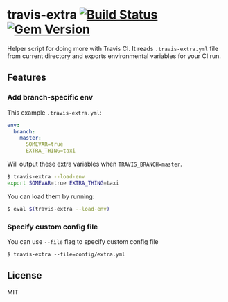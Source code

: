 # travis-extra [![Build Status](https://travis-ci.org/onnimonni/travis-extra.svg?branch=master)](https://travis-ci.org/onnimonni/travis-extra) [![Gem Version](https://badge.fury.io/rb/dpl.png)](http://badge.fury.io/rb/dpl)

Helper script for doing more with Travis CI. It reads `.travis-extra.yml` file from current directory and exports environmental variables for your CI run.

## Features
### Add branch-specific env

This example `.travis-extra.yml`:
```yaml
env:
  branch:
    master:
      SOMEVAR=true
      EXTRA_THING=taxi
```

Will output these extra variables when `TRAVIS_BRANCH=master`.
```bash
$ travis-extra --load-env
export SOMEVAR=true EXTRA_THING=taxi
```

You can load them by running:
```bash
$ eval $(travis-extra --load-env)
```

### Specify custom config file
You can use `--file` flag to specify custom config file
```
$ travis-extra --file=config/extra.yml
```

## License
MIT
